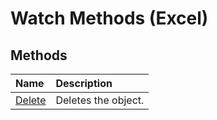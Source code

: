 
# Watch Methods (Excel)

## Methods



|**Name**|**Description**|
|:-----|:-----|
|[Delete](ed9c57a3-c52c-9ebe-922f-db057d8eefe1.md)|Deletes the object.|
